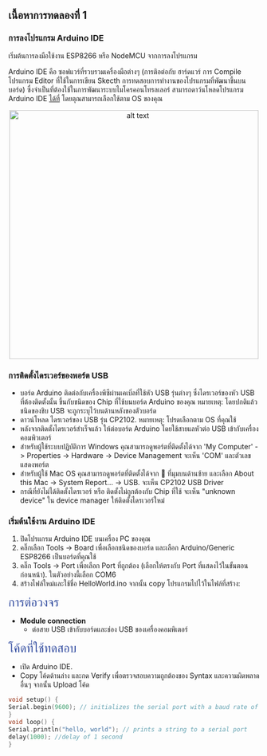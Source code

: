 ## เนื้อหาการทดลองที่ 1
### การลงโปรแกรม Arduino IDE 

   เริ่มต้นการลงมือใช้งาน ESP8266 หรือ NodeMCU จากการลงโปรแกรม

Arduino IDE คือ ซอฟแวร์ที่รวบรวมเครื่องมือต่างๆ (การติอต่อกับ ฮาร์ดแวร์ การ Compile โปรแกรม Editor ที่ใช้ในการเขียน Skecth การทดสอบการทำงานของโปรแกรมที่พัฒนาขึ้นบนบอร์ด) ซื่งจำเป็นที่ต้องใช้ในการพัฒนาระบบไมโครคอนโทรลเลอร์
สามารถดาว์นโหลดโปรแกรม Arduino IDE [ได้ที่](https://www.arduino.cc/en/software) โดยตุณสามารถเลือกใช้ตาม OS ของคุณ

<p align="center">
<img src="https://files.seeedstudio.com/wiki/Seeeduino_Stalker_V3_1/images/Download_IDE.png" alt="alt text" title="IDE Download" width="500"/>
</p>

### การติดตั้งไดรเวอร์ของพอร์ต USB
- บอร์ด Arduino ติดต่อกับเครื่องพีซีผ่านเคเบิ่ลที่ใช้หัว USB รุ่นต่างๆ ซึ่งไดรเวอร์ของหัว USB ที่ต้องติดตั้งนั้น ขึ้นกับชนิดของ Chip ที่ใช้บนบอร์ด Arduino ของคุณ หมายเหตุ: โดยปกติแล้วชนิดของชิบ USB จะถูกระบุไว้บนด้านหลังของตัวบอร์ด
- ดาวน์โหลด ไดรเวอร์ของ USB รุ่น CP2102. หมายเหตุ: โปรดเลือกตาม OS ที่คุณใช้
- หลังจากติดตั้งไดรเวอร์สำเร็จแล้ว ให้ต่อบอร์ด Arduino โดยใช้สายแลหัวต่อ USB เข้ากับเครื่องคอมพิวเตอร์
- สำหรับผู้ใช้ระบบปฏิบัติการ Windows คุณสามารถดูพอร์ตที่ติดตั้งได้จาก 'My Computer' -> Properties -> Hardware -> Device Management จะเห็น 'COM' และตัวเลขแสดงพอร์ต
- สำหรับผู้ใช้ Mac OS คุณสามารถดูพอร์ตที่ติดตั้งได้จาก  ที่มุมบนด้านซ้าย และเลือก About this Mac -> System Report... -> USB. จะเห็น CP2102 USB Driver
- กรณีที่ยังไม่ได้ติดตั้งไดรเวอร์ หรือ ติดตั้งไม่ถูกต้องกับ Chip ที่ใช้ จะเห็น "unknown device" ใน device manager ให้ติดตั้งไดรเวอร์ใหม่

### เริ่มต้นใช้งาน Arduino IDE
1. ปิดโปรแกรม Arduino IDE บนเครื่อง PC ของคุณ
2. คลิ๊กเลือก Tools -> Board เพื่อเลือกชนิดของบอร์ด และเลือก Arduino/Generic ESP8266 เป็นบอร์ดที่คุณใช้
3. คลิ๊ก Tools -> Port เพื่อเลือก Port ที่ถูกต้อง (เลือกให้ตรงกับ Port ที่แสดงไว้ในขั้นตอนก่อนหน้า). ในตัวอย่างนี้เลือก COM6
4. สร้างไฟล์ใหม่และใช้ชื่อ HelloWorld.ino จากนั้น copy โปรแกรมไปไว้ในไฟล์ที่สร้าง:

<font size=5;font color=#314B9F >การต่อวงจร</font>

- **Module connection**
    - ต่อสาย USB เข้ากับบอร์ดและช่อง USB ของเครื่องคอมพิเตอร์
    
<font size=5;font color=#314B9F >โค้ดที่ใช้ทดสอบ</font>

- เปิด Arduino IDE.
- Copy โค้ดด้านล่าง และกด Verify เพื่อตรวจสอบความถูกต้องของ Syntax และความผิดพลาดอื่นๆ จากนั้น Upload โค้ด
  
```Cpp linenums="1"
void setup() {
Serial.begin(9600); // initializes the serial port with a baud rate of 9600
}
void loop() {
Serial.println("hello, world"); // prints a string to a serial port
delay(1000); //delay of 1 second
}
```